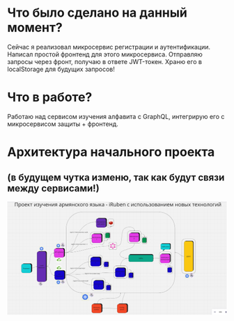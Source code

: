 # Что было сделано на данный момент?
Сейчас я реализовал микросервис регистрации и аутентификации. Написал простой фронтенд для этого микросервиса. 
Отправляю запросы через фронт, получаю в ответе JWT-токен.
Храню его в localStorage для будущих запросов!

# Что в работе?
Работаю над сервисом изучения алфавита с GraphQL, интегрирую его с микросервисом защиты + фронтенд. 
# Архитектура начального проекта 
## (в будущем чутка изменю, так как будут связи между сервисами!)
![img.png](img.png)


